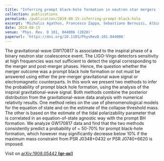 ```yaml
---
title: "Inferring prompt black-hole formation in neutron star mergers from gravitational-wave data"
collection: publications
permalink: /publication/2019-08-15-inferring-prompt-black-hole
excerpt: 'Michalis Agathos, Francesco Zappa, Sebastiano Bernuzzi, Albino Perego, Matteo Breschi, David Radice'
date: 2019-08-15
venue: 'Phys. Rev. D 101, 044006 (2020)'
paperurl: 'https://doi.org/10.1103/PhysRevD.101.044006'
---
```


The gravitational-wave GW170817 is associated to the inspiral phase of a binary neutron star coalescence event. The LIGO-Virgo detectors sensitivity at high frequencies was not sufficient to detect the signal corresponding to the merger and post-merger phases. Hence, the question whether the merger outcome was a prompt black hole formation or not must be answered using either the pre-merger gravitational wave signal or electromagnetic counterparts. In this work we present two methods to infer the probability of prompt black hole formation, using the analysis of the inspiral gravitational-wave signal. Both methods combine the posterior distribution from the gravitational-wave data analysis with numerical relativity results. One method relies on the use of phenomenological models for the equation of state and on the estimate of the collapse threshold mass. The other is based on the estimate of the tidal polarizability parameter that is correlated in an equation-of-state agnostic way with the prompt BH formation. We analyze GW170817 data and find that the two methods consistently predict a probability of ~ 50-70% for prompt black-hole formation, which however may significantly decrease below 10% if the maximum mass constraint from PSR J0348+0432 or PSR J0740+6620 is imposed.

Visit on [arXiv:1908.05442 **[gr-qc]**](https://arxiv.org/abs/1908.05442)
